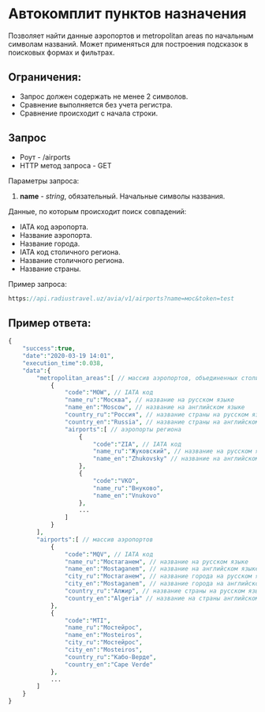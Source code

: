 Автокомплит пунктов назначения
==============================

Позволяет найти данные аэропортов и metropolitan areas по начальным символам названий. Может применяться для построения подсказок в поисковых формах и фильтрах.

Ограничения:
------------

* Запрос должен содержать не менее 2 символов.
* Сравнение выполняется без учета регистра.
* Сравнение происходит с начала строки.

Запрос
------

* Роут - /airports
* HTTP метод запроса - GET

Параметры запроса:

1. **name** - *string*, обязательный. Начальные символы названия.

Данные, по которым происходит поиск совпадений:

* IATA код аэропорта.
* Название аэропорта.
* Название города.
* IATA код столичного региона.
* Название столичного региона.
* Название страны.

Пример запроса:

```php
https://api.radiustravel.uz/avia/v1/airports?name=мос&token=test
```

Пример ответа:
--------------

```php
{
    "success":true,
    "date":"2020-03-19 14:01",
    "execution_time":0.038,
    "data":{
        "metropolitan_areas":[ // массив аэропортов, объединенных столичными регионами (metropolitan areas)
            {
                "code":"MOW", // IATA код
                "name_ru":"Москва", // название на русском языке
                "name_en":"Moscow", // название на английском языке
                "country_ru":"Россия", // название страны на русском языке
                "country_en":"Russia", // название страны на английском языке
                "airports":[ // аэропорты региона
                    {
                        "code":"ZIA", // IATA код
                        "name_ru":"Жуковский", // название на русском языке
                        "name_en":"Zhukovsky" // название на английском языке
                    },
                    {
                        "code":"VKO",
                        "name_ru":"Внуково",
                        "name_en":"Vnukovo"
                    },
                    ...
                ]
            }
        ],
        "airports":[ // массив аэропортов
            {
                "code":"MQV", // IATA код
                "name_ru":"Мостаганем", // название на русском языке
                "name_en":"Mostaganem", // название на английском языке
                "city_ru":"Мостаганем", // название города на русском языке
                "city_en":"Mostaganem", // название города на английском языке
                "country_ru":"Алжир", // название страны на русском языке
                "country_en":"Algeria" // название на страны английском языке
            },
            {
                "code":"MTI",
                "name_ru":"Мостейрос",
                "name_en":"Mosteiros",
                "city_ru":"Мостейрос",
                "city_en":"Mosteiros",
                "country_ru":"Кабо-Верде",
                "country_en":"Cape Verde"
            },
            ...
        ]
    }
}
```